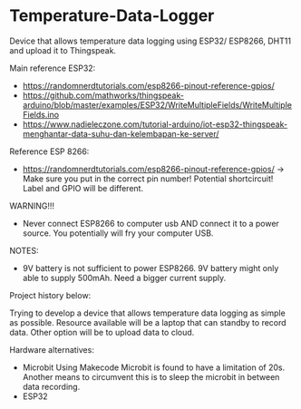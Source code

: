 # Temperature-Data-Logger

Device that allows temperature data logging using ESP32/ ESP8266, DHT11 and upload it to Thingspeak.

Main reference ESP32:
- https://randomnerdtutorials.com/esp8266-pinout-reference-gpios/
- https://github.com/mathworks/thingspeak-arduino/blob/master/examples/ESP32/WriteMultipleFields/WriteMultipleFields.ino
- https://www.nadieleczone.com/tutorial-arduino/iot-esp32-thingspeak-menghantar-data-suhu-dan-kelembapan-ke-server/

Reference ESP 8266:
- https://randomnerdtutorials.com/esp8266-pinout-reference-gpios/ -> Make sure you put in the correct pin number! Potential shortcircuit! Label and GPIO will be different. 

WARNING!!!
- Never connect ESP8266 to computer usb AND connect it to a power source. You potentially will fry your computer USB. 

NOTES:
- 9V battery is not sufficient to power ESP8266. 9V battery might only able to supply 500mAh. Need a bigger current supply. 

Project history below:

Trying to develop a device that allows temperature data logging as simple as possible.
Resource available will be a laptop that can standby to record data.
Other option will be to upload data to cloud.

Hardware alternatives:
- Microbit
  Using Makecode Microbit is found to have a limitation of 20s. Another means to circumvent this is to sleep the microbit in between data recording.
- ESP32
